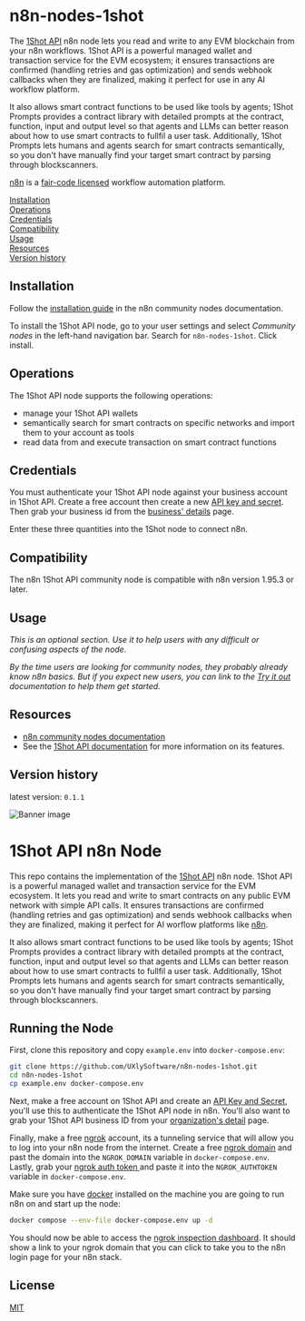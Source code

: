 # n8n-nodes-1shot

The [1Shot API](https://1shotapi.com) n8n node lets you read and write to any EVM blockchain from your n8n workflows. 1Shot API is a powerful managed wallet and transaction service for the EVM ecosystem; it ensures transactions are confirmed (handling retries and gas optimization) and sends webhook callbacks when they are finalized, making it perfect for use in any AI workflow platform. 

It also allows smart contract functions to be used like tools by agents; 1Shot Prompts provides a contract library with detailed prompts at the contract, function, input and output level so that agents and LLMs can better reason about how to use smart contracts to fullfil a user task. Additionally, 1Shot Prompts lets humans and agents search for smart contracts semantically, so you don't have manually find your target smart contract by parsing through blockscanners. 

[n8n](https://n8n.io/) is a [fair-code licensed](https://docs.n8n.io/reference/license/) workflow automation platform.

[Installation](#installation)  
[Operations](#operations)  
[Credentials](#credentials)  <!-- delete if no auth needed -->  
[Compatibility](#compatibility)  
[Usage](#usage)  <!-- delete if not using this section -->  
[Resources](#resources)  
[Version history](#version-history)  <!-- delete if not using this section -->  

## Installation

Follow the [installation guide](https://docs.n8n.io/integrations/community-nodes/installation/) in the n8n community nodes documentation.

To install the 1Shot API node, go to your user settings and select *Community nodes* in the left-hand navigation bar. Search for `n8n-nodes-1shot`. Click install.

## Operations

The 1Shot API node supports the following operations:
- manage your 1Shot API wallets
- semantically search for smart contracts on specific networks and import them to your account as tools
- read data from and execute transaction on smart contract functions

## Credentials

You must authenticate your 1Shot API node against your business account in 1Shot API. Create a free account then create a new [API key and secret](https://app.1shotapi.com/api-keys). Then grab your business id from the [business' details](https://app.1shotapi.com/organizations) page. 

Enter these three quantities into the 1Shot node to connect n8n. 

## Compatibility

The n8n 1Shot API community node is compatible with n8n version 1.95.3 or later. 

## Usage

_This is an optional section. Use it to help users with any difficult or confusing aspects of the node._

_By the time users are looking for community nodes, they probably already know n8n basics. But if you expect new users, you can link to the [Try it out](https://docs.n8n.io/try-it-out/) documentation to help them get started._

## Resources

* [n8n community nodes documentation](https://docs.n8n.io/integrations/#community-nodes)
* See the [1Shot API documentation](https://docs.1shotapi.com) for more information on its features. 

## Version history

latest version: `0.1.1`




![Banner image](https://user-images.githubusercontent.com/10284570/173569848-c624317f-42b1-45a6-ab09-f0ea3c247648.png)

# 1Shot API n8n Node

This repo contains the implementation of the [1Shot API](https://1shotapi.com) n8n node. 1Shot API is a powerful managed wallet and transaction service for the EVM ecosystem. It lets you read and write to smart contracts on any public EVM network with simple API calls. It ensures transactions are confirmed (handling retries and gas optimization) and sends webhook callbacks when they are finalized, making it perfect for AI worflow platforms like [n8n](https://n8n.io/). 

It also allows smart contract functions to be used like tools by agents; 1Shot Prompts provides a contract library with detailed prompts at the contract, function, input and output level so that agents and LLMs can better reason about how to use smart contracts to fullfil a user task. Additionally, 1Shot Prompts lets humans and agents search for smart contracts semantically, so you don't have manually find your target smart contract by parsing through blockscanners. 

## Running the Node

First, clone this repository and copy `example.env` into `docker-compose.env`:

```sh
git clone https://github.com/UXlySoftware/n8n-nodes-1shot.git
cd n8n-nodes-1shot
cp example.env docker-compose.env
```

Next, make a free account on 1Shot API and create an [API Key and Secret](https://app.1shotapi.com/api-keys), you'll use this to authenticate the 1Shot API node in n8n. You'll also want to grab your 1Shot API business ID from your [organization's detail](https://app.1shotapi.com/organizations) page. 

Finally, make a free [ngrok](https://ngrok.com/) account, its a tunneling service that will allow you to log into your n8n node from the internet. Create a free [ngrok domain](https://dashboard.ngrok.com/domains) and past the domain into the `NGROK_DOMAIN` variable in `docker-compose.env`. Lastly, grab your [ngrok auth token ](https://dashboard.ngrok.com/get-started/your-authtoken) and paste it into the `NGROK_AUTHTOKEN` variable in `docker-compose.env`. 

Make sure you have [docker](https://docs.n8n.io/hosting/installation/docker/) installed on the machine you are going to run n8n on and start up the node:

```sh
docker compose --env-file docker-compose.env up -d
```

You should now be able to access the [ngrok inspection dashboard](http://localhost:4040/). It should show a link to your ngrok domain that you can click to take you to the n8n login page for your n8n stack. 

## License

[MIT](https://github.com/n8n-io/n8n-nodes-starter/blob/master/LICENSE.md)
